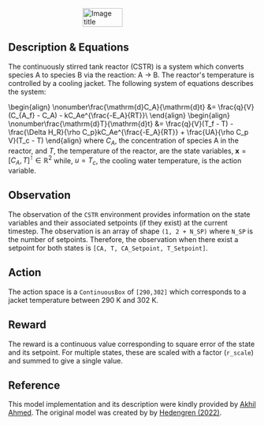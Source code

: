 <script type="text/javascript"
  src="https://cdnjs.cloudflare.com/ajax/libs/mathjax/2.7.0/MathJax.js?config=TeX-AMS_CHTML">
</script>
<script type="text/x-mathjax-config">
  MathJax.Hub.Config({
    tex2jax: {
      inlineMath: [['$','$'], ['\\(','\\)']],
      processEscapes: true},
      jax: ["input/TeX","input/MathML","input/AsciiMath","output/CommonHTML"],
      extensions: ["tex2jax.js","mml2jax.js","asciimath2jax.js","MathMenu.js","MathZoom.js","AssistiveMML.js", "[Contrib]/a11y/accessibility-menu.js"],
      TeX: {
      extensions: ["AMSmath.js","AMSsymbols.js","noErrors.js","noUndefined.js"],
      equationNumbers: {
      autoNumber: "AMS"
      }
    }
  });
</script>
<div style="display: flex; justify-content: center;">
  <img src="\img\cstr_pfd.png" alt="Image title" style="width:40%">
</div>
 

## Description & Equations
The continuously stirred tank reactor (CSTR) is a system which converts species A to species B via the reaction: A  →  B. The reactor's temperature is controlled by a cooling jacket. The following system of equations describes the system:


\begin{align}
  \nonumber\frac{\mathrm{d}C_A}{\mathrm{d}t} &= \frac{q}{V}(C_{A_f} - C_A) - kC_Ae^{\frac{-E_A}{RT}}\\
\end{align}
\begin{align}
  \nonumber\frac{\mathrm{d}T}{\mathrm{d}t} &= \frac{q}{V}(T_f - T) -\frac{\Delta H_R}{\rho C_p}kC_Ae^{\frac{-E_A}{RT}} + \frac{UA}{\rho C_p V}(T_c - T)
\end{align}
where $C_A$, the concentration of species A in the reactor, and $T$, the temperature of the reactor, are the state variables, $\mathbf{x} = [C_A, T]^\intercal \in \mathbb{R}^2$ while, $u = T_c$, the cooling water temperature, is the action variable.

## Observation
The observation of the `CSTR` environment provides information on the state variables and their associated setpoints (if they exist) at the current timestep. The observation is an array of shape `(1, 2 + N_SP)` where `N_SP` is the number of setpoints. Therefore, the observation when there exist a setpoint for both states is
``[CA, T, CA_Setpoint, T_Setpoint]``.

## Action
The action space is a `ContinuousBox` of `[290,302]` which corresponds to a jacket temperature between 290 K and 302 K.

## Reward

The reward is a continuous value corresponding to square error of the state and its setpoint. For multiple states, these are scaled with a factor (`r_scale`) and summed to give a single value.

## Reference

This model implementation and its description were kindly provided by [Akhil Ahmed](https://scholar.google.com/citations?user=AS34x7cAAAAJ). The original model was created by by [Hedengren (2022)](https://apmonitor.com/pdc/index.php/Main/StirredReactor).